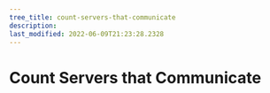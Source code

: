 ```yaml
---
tree_title: count-servers-that-communicate
description: 
last_modified: 2022-06-09T21:23:28.2328
---
```


# Count Servers that Communicate
